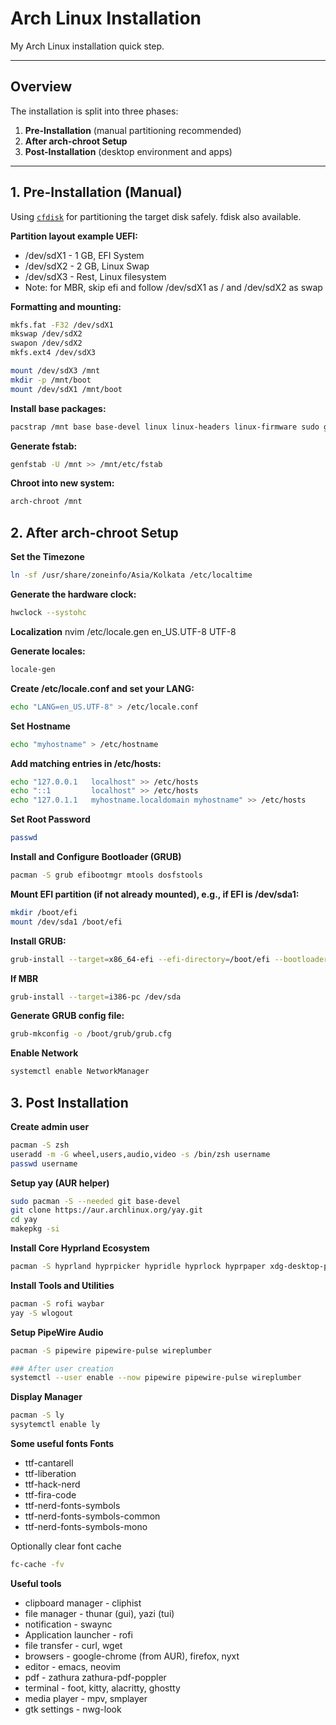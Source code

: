 # Arch Linux Installation

My Arch Linux installation quick step.

---

## Overview

The installation is split into three phases:

1. **Pre-Installation** (manual partitioning recommended)
2. **After arch-chroot Setup**
3. **Post-Installation** (desktop environment and apps)

---

## 1. Pre-Installation (Manual)

Using [`cfdisk`](https://man.archlinux.org/man/cfdisk.8) for partitioning the target disk safely. fdisk also available.

**Partition layout example UEFI:**
- /dev/sdX1 - 1 GB, EFI System
- /dev/sdX2 - 2 GB, Linux Swap
- /dev/sdX3 - Rest, Linux filesystem
- Note: for MBR, skip efi and follow /dev/sdX1 as / and /dev/sdX2 as swap

**Formatting and mounting:**

```bash
mkfs.fat -F32 /dev/sdX1
mkswap /dev/sdX2
swapon /dev/sdX2
mkfs.ext4 /dev/sdX3

mount /dev/sdX3 /mnt
mkdir -p /mnt/boot
mount /dev/sdX1 /mnt/boot
```

**Install base packages:**
```bash
pacstrap /mnt base base-devel linux linux-headers linux-firmware sudo grub nano git amd-ucode
```

**Generate fstab:**
```bash
genfstab -U /mnt >> /mnt/etc/fstab
```

**Chroot into new system:**
```bash
arch-chroot /mnt
```

## 2. After arch-chroot Setup
**Set the Timezone**
```bash
ln -sf /usr/share/zoneinfo/Asia/Kolkata /etc/localtime
```

**Generate the hardware clock:**
```bash
hwclock --systohc
```

**Localization**
nvim /etc/locale.gen
    en_US.UTF-8 UTF-8

**Generate locales:**
```bash
locale-gen
```

**Create /etc/locale.conf and set your LANG:**
```bash
echo "LANG=en_US.UTF-8" > /etc/locale.conf
```

**Set Hostname**
```bash
echo "myhostname" > /etc/hostname
```

**Add matching entries in /etc/hosts:**
```bash
echo "127.0.0.1   localhost" >> /etc/hosts
echo "::1         localhost" >> /etc/hosts
echo "127.0.1.1   myhostname.localdomain myhostname" >> /etc/hosts
```

**Set Root Password**
```bash
passwd
```

**Install and Configure Bootloader (GRUB)**
```bash
pacman -S grub efibootmgr mtools dosfstools
```

**Mount EFI partition (if not already mounted), e.g., if EFI is /dev/sda1:**
```bash
mkdir /boot/efi
mount /dev/sda1 /boot/efi
```

**Install GRUB:**
```bash
grub-install --target=x86_64-efi --efi-directory=/boot/efi --bootloader-id=GRUB
```

**If MBR**
```bash
grub-install --target=i386-pc /dev/sda
```

**Generate GRUB config file:**
```bash
grub-mkconfig -o /boot/grub/grub.cfg
```

**Enable Network**
```bash
systemctl enable NetworkManager
```
## 3. Post Installation
**Create admin user**
```bash
pacman -S zsh
useradd -m -G wheel,users,audio,video -s /bin/zsh username
passwd username
```

**Setup yay (AUR helper)**
```bash
sudo pacman -S --needed git base-devel
git clone https://aur.archlinux.org/yay.git
cd yay
makepkg -si
```

**Install Core Hyprland Ecosystem**
```bash
pacman -S hyprland hyprpicker hypridle hyprlock hyprpaper xdg-desktop-portal-hyprland hyprshot foot
```

**Install Tools and Utilities**
```bash
pacman -S rofi waybar
yay -S wlogout 
```
**Setup PipeWire Audio**
```bash
pacman -S pipewire pipewire-pulse wireplumber

### After user creation
systemctl --user enable --now pipewire pipewire-pulse wireplumber
```
**Display Manager**
```bash
pacman -S ly
sysytemctl enable ly
```

**Some useful fonts Fonts**
- ttf-cantarell
- ttf-liberation
- ttf-hack-nerd
- ttf-fira-code
- ttf-nerd-fonts-symbols
- ttf-nerd-fonts-symbols-common
- ttf-nerd-fonts-symbols-mono

Optionally clear font cache
```bash
fc-cache -fv
```
**Useful tools**
- clipboard manager - cliphist
- file manager - thunar (gui), yazi (tui)
- notification - swaync
- Application launcher - rofi
- file transfer - curl, wget
- browsers - google-chrome (from AUR), firefox, nyxt
- editor - emacs, neovim
- pdf - zathura zathura-pdf-poppler
- terminal - foot, kitty, alacritty, ghostty
- media player - mpv, smplayer
- gtk settings - nwg-look




















